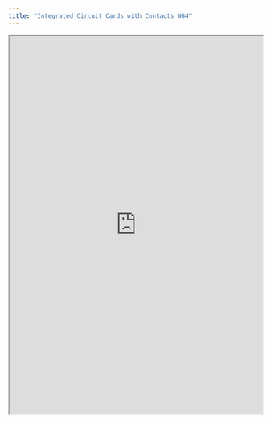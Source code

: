 ```yaml
---
title: "Integrated Circuit Cards with Contacts WG4"
---
```



<iframe height="750" width="100%" src="https://ewelton.github.io/ktest/wiki.html#Integrated%20Circuit%20Cards%20with%20Contacts%20WG4"></iframe>
